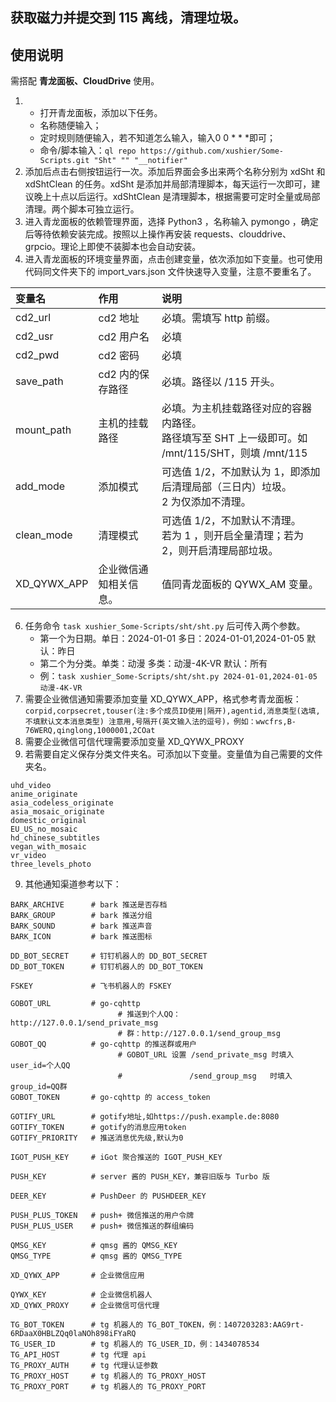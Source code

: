 ## 获取磁力并提交到 115 离线，清理垃圾。

## 使用说明
需搭配 **青龙面板、CloudDrive** 使用。
1. - 打开青龙面板，添加以下任务。
   - 名称随便输入；
   - 定时规则随便输入，若不知道怎么输入，输入0 0 * * *即可；
   - 命令/脚本输入：`ql repo https://github.com/xushier/Some-Scripts.git "Sht" "" "__notifier"`
2. 添加后点击右侧按钮运行一次。添加后界面会多出来两个名称分别为 xdSht 和 xdShtClean 的任务。xdSht 是添加并局部清理脚本，每天运行一次即可，建议晚上十点以后运行。xdShtClean 是清理脚本，根据需要可定时全量或局部清理。两个脚本可独立运行。
3. 进入青龙面板的依赖管理界面，选择 Python3 ，名称输入 pymongo ，确定后等待依赖安装完成。按照以上操作再安装 requests、clouddrive、grpcio。理论上即使不装脚本也会自动安装。
4. 进入青龙面板的环境变量界面，点击创建变量，依次添加如下变量。也可使用代码同文件夹下的 import_vars.json 文件快速导入变量，注意不要重名了。

| 变量名      | 作用                   | 说明                                                         |
| :---------- | :--------------------- | :----------------------------------------------------------- |
| cd2_url     | cd2 地址               | 必填。需填写 http 前缀。                                     |
| cd2_usr     | cd2 用户名             | 必填                                                         |
| cd2_pwd     | cd2 密码               | 必填                                                         |
| save_path   | cd2 内的保存路径       | 必填。路径以 /115 开头。                                     |
| mount_path  | 主机的挂载路径         | 必填。为主机挂载路径对应的容器内路径。<br />路径填写至 SHT 上一级即可。如 /mnt/115/SHT，则填 /mnt/115 |
| add_mode    | 添加模式               | 可选值 1/2，不加默认为 1，即添加后清理局部（三日内）垃圾。<br />2 为仅添加不清理。 |
| clean_mode  | 清理模式               | 可选值 1/2，不加默认不清理。<br />若为 1 ，则开启全量清理；若为 2，则开启清理局部垃圾。 |
| XD_QYWX_APP | 企业微信通知相关信息。 | 值同青龙面板的 QYWX_AM 变量。                                |

6. 任务命令 `task xushier_Some-Scripts/sht/sht.py` 后可传入两个参数。 
   - 第一个为日期。单日：2024-01-01     多日：2024-01-01,2024-01-05    默认：昨日
   - 第二个为分类。单类：动漫           多类：动漫-4K-VR                默认：所有
   - 例：`task xushier_Some-Scripts/sht/sht.py 2024-01-01,2024-01-05 动漫-4K-VR`
7. 需要企业微信通知需要添加变量 XD_QYWX_APP，格式参考青龙面板：`corpid,corpsecret,touser(注:多个成员ID使用|隔开),agentid,消息类型(选填,不填默认文本消息类型) 注意用,号隔开(英文输入法的逗号)，例如：wwcfrs,B-76WERQ,qinglong,1000001,2COat`
8. 需要企业微信可信代理需要添加变量 XD_QYWX_PROXY
9. 若需要自定义保存分类文件夹名。可添加以下变量。变量值为自己需要的文件夹名。
```
uhd_video
anime_originate
asia_codeless_originate
asia_mosaic_originate
domestic_original
EU_US_no_mosaic
hd_chinese_subtitles
vegan_with_mosaic
vr_video
three_levels_photo
```
9. 其他通知渠道参考以下：
```BARK_PUSH         # bark IP 或设备码，例：https://api.day.app/DxHcxxxxxRxxxxxxcm/
BARK_ARCHIVE      # bark 推送是否存档
BARK_GROUP        # bark 推送分组
BARK_SOUND        # bark 推送声音
BARK_ICON         # bark 推送图标

DD_BOT_SECRET     # 钉钉机器人的 DD_BOT_SECRET
DD_BOT_TOKEN      # 钉钉机器人的 DD_BOT_TOKEN

FSKEY             # 飞书机器人的 FSKEY

GOBOT_URL         # go-cqhttp
                        # 推送到个人QQ：http://127.0.0.1/send_private_msg
                        # 群：http://127.0.0.1/send_group_msg
GOBOT_QQ          # go-cqhttp 的推送群或用户
                        # GOBOT_URL 设置 /send_private_msg 时填入 user_id=个人QQ
                        #               /send_group_msg   时填入 group_id=QQ群
GOBOT_TOKEN       # go-cqhttp 的 access_token

GOTIFY_URL        # gotify地址,如https://push.example.de:8080
GOTIFY_TOKEN      # gotify的消息应用token
GOTIFY_PRIORITY   # 推送消息优先级,默认为0

IGOT_PUSH_KEY     # iGot 聚合推送的 IGOT_PUSH_KEY

PUSH_KEY          # server 酱的 PUSH_KEY，兼容旧版与 Turbo 版

DEER_KEY          # PushDeer 的 PUSHDEER_KEY

PUSH_PLUS_TOKEN   # push+ 微信推送的用户令牌
PUSH_PLUS_USER    # push+ 微信推送的群组编码

QMSG_KEY          # qmsg 酱的 QMSG_KEY
QMSG_TYPE         # qmsg 酱的 QMSG_TYPE

XD_QYWX_APP       # 企业微信应用

QYWX_KEY          # 企业微信机器人
XD_QYWX_PROXY     # 企业微信可信代理

TG_BOT_TOKEN      # tg 机器人的 TG_BOT_TOKEN，例：1407203283:AAG9rt-6RDaaX0HBLZQq0laNOh898iFYaRQ
TG_USER_ID        # tg 机器人的 TG_USER_ID，例：1434078534
TG_API_HOST       # tg 代理 api
TG_PROXY_AUTH     # tg 代理认证参数
TG_PROXY_HOST     # tg 机器人的 TG_PROXY_HOST
TG_PROXY_PORT     # tg 机器人的 TG_PROXY_PORT
```
